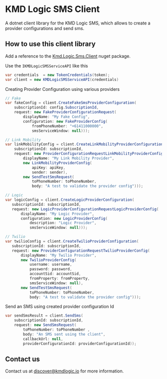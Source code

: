 # KMD Logic SMS Client

A dotnet client library for the KMD Logic SMS, which allows to create a provider configurations and send sms.

## How to use this client library

Add a reference to the [Kmd.Logic.Sms.Client](https://www.nuget.org/packages?q=Kmd.Logic.Sms.Client) nuget package.

Use the `IKMDLogicSMSServiceAPI` like this 

```csharp
var credentials  = new TokenCredentials(token);
var client = new KMDLogicSMSServiceAPI(credentials)
```

Creating Provider Configuration using various providers

```C#
// Fake
var fakeConfig = client.CreateFakeSmsProviderConfiguration(
    subscriptionId: config.SubscriptionId,
    request: new FakeProviderConfigurationRequest(
        displayName: "My Fake Config",
        configuration: new FakeProviderConfig(
            fromPhoneNumber: "+61411000000",
            smsServiceWindow: null)));
```

```C#
// Link Mobility
var linkMobilityConfig = client.CreateLinkMobilityProviderConfiguration(
    subscriptionId: subscriptionId,
    request: new ProviderConfigurationRequestLinkMobilityProviderConfig(
        displayName: "My Link Mobility Provider",
        new LinkMobilityProviderConfig(
            apiKey: apiKey,
            sender: sender),
        new SendTestSmsRequest(
            toPhoneNumber: toPhoneNumber,
            body: "A test to validate the provider config")));
```

```c#
// Logic
var logicConfig = client.CreateLogicProviderConfiguration(
   subscriptionId: subscriptionId,
   request: new LogicProviderConfigurationRequestLogicProviderConfig(
       displayName: "My Logic Provider",
       configuration: new LogicProviderConfig(
           description: "Logic Provider",
           smsServiceWindow: null)));
```

```C#
// Twilio
var twilioConfig = client.CreateTwilioProviderConfiguration(
   subscriptionId: subscriptionId,
   request: new ProviderConfigurationRequestTwilioProviderConfig(
       displayName: "My Twilio Provider",
       new TwilioProviderConfig(
           username: username,
           password: password,
           accountSid: accountSid,
           fromProperty: fromProperty,
           smsServiceWindow: null),
       new SendTestSmsRequest(
           toPhoneNumber: toPhoneNumber,
           body: "A test to validate the provider config")));
```

Send an SMS using created provider configuration Id

```C#
var sendSmsResult = client.SendSms(
    subscriptionId: subscriptionId,
    request: new SendSmsRequest(
        toPhoneNumber: toPhoneNumber ,
        body: "An SMS sent using the client",
        callbackUrl: null,
        providerConfigurationId: providerConfigurationId));
```

## Contact us

Contact us at discover@kmdlogic.io for more information.


